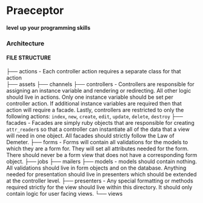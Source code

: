 # Praeceptor

#### level up your programming skills

### Architecture

#### FILE STRUCTURE

├── actions
      - Each controller action requires a separate class for that action   
├── assets
├── channels
├── controllers
      - Controllers are responsible for assigning an instance variable and rendering or redirecting.  All other logic should live in actions.  Only one instance variable should be set per controller action. If additional instance variables are required then that action will require a facade. Lastly, controllers are restricted to only the following actions: `index`, `new`, `create`, `edit`, `update`, `delete`, `destroy`
├── facades
      - Facades are simply ruby objects that are responsible for creating `attr_reader`s so that a controller can instantiate all of the data that a view will need in one object. All facades should strictly follow the Law of Demeter.
├── forms
      - Forms will contain all validations for the models to which they are a form for.  They will set all attributes needed for the form.  There should never be a form view that does not have a corresponding form object.
├── jobs
├── mailers
├── models
      - models should contain nothing.  All validations should live in form objects and on the database.  Anything needed for presentation should live in presenters which should be extended at the controller level.
├── presenters
      - Any special formatting or methods required strictly for the view should live within this directory. It should only contain logic for user facing views.
└── views
